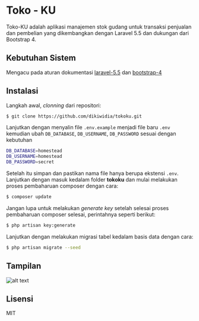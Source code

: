 # Toko - KU
Toko-KU adalah aplikasi manajemen stok gudang untuk transaksi penjualan dan pembelian yang dikembangkan dengan Laravel 5.5 dan dukungan dari Bootstrap 4.
## Kebutuhan Sistem
Mengacu pada aturan dokumentasi [laravel-5.5] dan [bootstrap-4]
## Instalasi
Langkah awal, _clonning_ dari repositori:
```sh
$ git clone https://github.com/dikiwidia/tokoku.git
```
Lanjutkan dengan menyalin file ```.env.example``` menjadi file baru ```.env``` kemudian ubah ```DB_DATABASE```, ```DB_USERNAME```, ```DB_PASSWORD``` sesuai dengan kebutuhan
```sh
DB_DATABASE=homestead
DB_USERNAME=homestead
DB_PASSWORD=secret
```
Setelah itu simpan dan pastikan nama file hanya berupa ekstensi ```.env```. Lanjutkan dengan masuk kedalam folder **tokoku** dan mulai melakukan proses pembaharuan composer dengan cara:
```sh
$ composer update
```
Jangan lupa untuk melakukan _generate key_ setelah selesai proses pembaharuan composer selesai, perintahnya seperti berikut:
```sh
$ php artisan key:generate
```
Lanjutkan dengan melakukan migrasi tabel kedalam basis data dengan cara:
```sh
$ php artisan migrate --seed
```
## Tampilan
![alt text](https://github.com/dikiwidia/tokoku/blob/dev/screenshot.png)

## Lisensi
MIT

[laravel-5.5]: <https://laravel.com/docs/5.5/#server-requirements>
[bootstrap-4]: <https://getbootstrap.com/docs/4.1/getting-started/introduction/>
